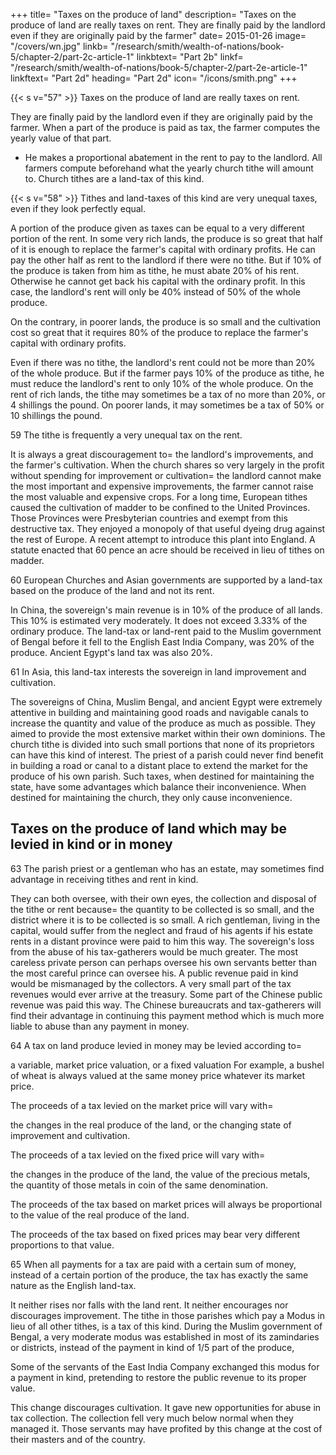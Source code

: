 +++
title=  "Taxes on the produce of land"
description=  "Taxes on the produce of land are really taxes on rent. They are finally paid by the landlord even if they are originally paid by the farmer"
date=  2015-01-26
image=  "/covers/wn.jpg"
linkb=  "/research/smith/wealth-of-nations/book-5/chapter-2/part-2c-article-1"
linkbtext=  "Part 2b"
linkf=  "/research/smith/wealth-of-nations/book-5/chapter-2/part-2e-article-1"
linkftext=  "Part 2d"
heading=  "Part 2d"
icon=  "/icons/smith.png"
+++


{{< s v="57" >}} Taxes on the produce of land are really taxes on rent.

They are finally paid by the landlord even if they are originally paid by the farmer.
When a part of the produce is paid as tax, the farmer computes the yearly value of that part.
  - He makes a proportional abatement in the rent to pay to the landlord.
All farmers compute beforehand what the yearly church tithe will amount to.
    Church tithes are a land-tax of this kind.


{{< s v="58" >}} Tithes and land-taxes of this kind are very unequal taxes, even if they look perfectly equal.

A portion of the produce given as taxes can be equal to a very different portion of the rent.
In some very rich lands, the produce is so great that half of it is enough to replace the farmer's capital with ordinary profits.
    He can pay the other half as rent to the landlord if there were no tithe.
But if 10% of the produce is taken from him as tithe, he must abate 20% of his rent.
    Otherwise he cannot get back his capital with the ordinary profit.
    In this case, the landlord's rent will only be 40% instead of 50% of the whole produce.

On the contrary, in poorer lands, the produce is so small and the cultivation cost so great that it requires 80% of the produce to replace the farmer's capital with ordinary profits.

Even if there was no tithe, the landlord's rent could not be more than 20% of the whole produce.
    But if the farmer pays 10% of the produce as tithe, he must reduce the landlord's rent to only 10% of the whole produce.
On the rent of rich lands, the tithe may sometimes be a tax of no more than 20%, or 4 shillings the pound.
    On poorer lands, it may sometimes be a tax of 50% or 10 shillings the pound.

59 The tithe is frequently a very unequal tax on the rent.

It is always a great discouragement to= 
    the landlord's improvements, and
    the farmer's cultivation.
When the church shares so very largely in the profit without spending for improvement or cultivation= 
    the landlord cannot make the most important and expensive improvements,
    the farmer cannot raise the most valuable and expensive crops.
For a long time, European tithes caused the cultivation of madder to be confined to the United Provinces.
    Those Provinces were Presbyterian countries and exempt from this destructive tax.
    They enjoyed a monopoly of that useful dyeing drug against the rest of Europe.
    A recent attempt to introduce this plant into England.
        A statute enacted that 60 pence an acre should be received in lieu of tithes on madder.

60 European Churches and Asian governments are supported by a land-tax based on the produce of the land and not its rent.

In China, the sovereign's main revenue is in 10% of the produce of all lands.
    This 10% is estimated very moderately.
    It does not exceed 3.33% of the ordinary produce.
The land-tax or land-rent paid to the Muslim government of Bengal before it fell to the English East India Company, was 20% of the produce.
Ancient Egypt's land tax was also 20%.

61 In Asia, this land-tax interests the sovereign in land improvement and cultivation.

The sovereigns of China, Muslim Bengal, and ancient Egypt were extremely attentive in building and maintaining good roads and navigable canals to increase the quantity and value of the produce as much as possible.
    They aimed to provide the most extensive market within their own dominions.
The church tithe is divided into such small portions that none of its proprietors can have this kind of interest.
    The priest of a parish could never find benefit in building a road or canal to a distant place to extend the market for the produce of his own parish.
Such taxes, when destined for maintaining the state, have some advantages which balance their inconvenience.
    When destined for maintaining the church, they only cause inconvenience.


## Taxes on the produce of land which may be levied in kind or in money

63 The parish priest or a gentleman who has an estate, may sometimes find advantage in receiving tithes and rent in kind.

They can both oversee, with their own eyes, the collection and disposal of the tithe or rent because= 
    the quantity to be collected is so small, and
    the district where it is to be collected is so small.
A rich gentleman, living in the capital, would suffer from the neglect and fraud of his agents if his estate rents in a distant province were paid to him this way.
    The sovereign's loss from the abuse of his tax-gatherers would be much greater.
The most careless private person can perhaps oversee his own servants better than the most careful prince can oversee his.
A public revenue paid in kind would be mismanaged by the collectors.
    A very small part of the tax revenues would ever arrive at the treasury.
Some part of the Chinese public revenue was paid this way.
    The Chinese bureaucrats and tax-gatherers will find their advantage in continuing this payment method which is much more liable to abuse than any payment in money.

64 A tax on land produce levied in money may be levied according to= 

a variable, market price valuation, or
a fixed valuation
    For example, a bushel of wheat is always valued at the same money price whatever its market price.

The proceeds of a tax levied on the market price will vary with= 

the changes in the real produce of the land, or
the changing state of improvement and cultivation.

The proceeds of a tax levied on the fixed price will vary with= 

the changes in the produce of the land,
the value of the precious metals,
the quantity of those metals in coin of the same denomination.

The proceeds of the tax based on market prices will always be proportional to the value of the real produce of the land.

The proceeds of the tax based on fixed prices may bear very different proportions to that value.

65 When all payments for a tax are paid with a certain sum of money, instead of a certain portion of the produce, the tax has exactly the same nature as the English land-tax.

It neither rises nor falls with the land rent.
It neither encourages nor discourages improvement.
The tithe in those parishes which pay a Modus in lieu of all other tithes, is a tax of this kind.
During the Muslim government of Bengal, a very moderate modus was established in most of its zamindaries or districts, instead of the payment in kind of 1/5 part of the produce,

Some of the servants of the East India Company exchanged this modus for a payment in kind, pretending to restore the public revenue to its proper value.

This change discourages cultivation.
It gave new opportunities for abuse in tax collection.
The collection fell very much below normal when they managed it.
Those servants may have profited by this change at the cost of their masters and of the country.

